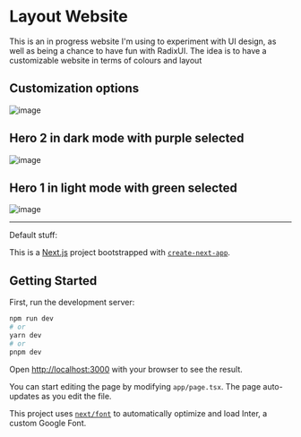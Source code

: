 # Layout Website
This is an in progress website I'm using to experiment with UI design, as well as being a chance to have fun with RadixUI. The idea is to have a customizable website in terms of colours and layout

## Customization options
![image](https://github.com/Scott-Kenning/layout/assets/78236293/34441ec9-bc23-4066-800e-e8895c42ab84)

## Hero 2 in dark mode with purple selected
![image](https://github.com/Scott-Kenning/layout/assets/78236293/6cfec159-2800-44f7-8652-e33e7f81aaa8)

## Hero 1 in light mode with green selected
![image](https://github.com/Scott-Kenning/layout/assets/78236293/de58365b-6f63-49b7-a9ca-5e35ab7e4b4a)

<hr>
Default stuff:

This is a [Next.js](https://nextjs.org/) project bootstrapped with [`create-next-app`](https://github.com/vercel/next.js/tree/canary/packages/create-next-app).

## Getting Started

First, run the development server:

```bash
npm run dev
# or
yarn dev
# or
pnpm dev
```

Open [http://localhost:3000](http://localhost:3000) with your browser to see the result.

You can start editing the page by modifying `app/page.tsx`. The page auto-updates as you edit the file.

This project uses [`next/font`](https://nextjs.org/docs/basic-features/font-optimization) to automatically optimize and load Inter, a custom Google Font.
